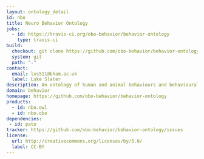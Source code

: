 ```yaml
---
layout: ontology_detail
id: nbo
title: Neuro Behavior Ontology
jobs:
  - id: https://travis-ci.org/obo-behavior/behavior-ontology
    type: travis-ci
build:
  checkout: git clone https://github.com/obo-behavior/behavior-ontology
  system: git
  path: "."
contact:
  email: lxs511@bham.ac.uk
  label: Luke Slater
description: An ontology of human and animal behaviours and behavioural phenotypes.
domain: behavior
homepage: https://github.com/obo-behavior/behavior-ontology
products:
  - id: nbo.owl
  - id: nbo.obo
dependencies:
 - id: pato
tracker: https://github.com/obo-behavior/behavior-ontology/issues
license:
  url: http://creativecommons.org/licenses/by/3.0/
  label: CC-BY
---
```

